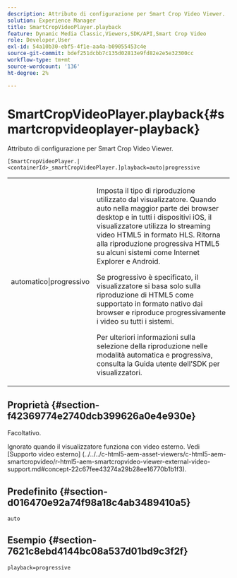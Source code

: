 ```yaml
---
description: Attributo di configurazione per Smart Crop Video Viewer.
solution: Experience Manager
title: SmartCropVideoPlayer.playback
feature: Dynamic Media Classic,Viewers,SDK/API,Smart Crop Video
role: Developer,User
exl-id: 54a10b30-ebf5-4f1e-aa4a-b09055453c4e
source-git-commit: bdef251dcbb7c135d02813e9fd82e2e5e32300cc
workflow-type: tm+mt
source-wordcount: '136'
ht-degree: 2%

---
```


# SmartCropVideoPlayer.playback{#smartcropvideoplayer-playback}

Attributo di configurazione per Smart Crop Video Viewer.

`[SmartCropVideoPlayer.|<containerId>_smartCropVideoPlayer.]playback=auto|progressive`

<table id="table_C616483932C2482CA9794DDD7313FD7C"> 
 <tbody> 
  <tr> 
   <td colname="col1"> <p> <span class="codeph"> automatico|progressivo</span> </p> </td> 
   <td colname="col2"> <p> Imposta il tipo di riproduzione utilizzato dal visualizzatore. Quando <span class="codeph"> auto</span> nella maggior parte dei browser desktop e in tutti i dispositivi iOS, il visualizzatore utilizza lo streaming video HTML5 in formato HLS. Ritorna alla riproduzione progressiva HTML5 su alcuni sistemi come Internet Explorer e Android. </p> <p>Se <span class="codeph"> progressivo</span> è specificato, il visualizzatore si basa solo sulla riproduzione di HTML5 come supportato in formato nativo dai browser e riproduce progressivamente i video su tutti i sistemi. </p> <p>Per ulteriori informazioni sulla selezione della riproduzione nelle modalità automatica e progressiva, consulta la Guida utente dell’SDK per visualizzatori. </p> </td> 
  </tr> 
 </tbody> 
</table>

## Proprietà {#section-f42369774e2740dcb399626a0e4e930e}

Facoltativo.

Ignorato quando il visualizzatore funziona con video esterno. Vedi [Supporto video esterno]
(../../../c-html5-aem-asset-viewers/c-html5-aem-smartcropvideo/r-html5-aem-smartcropvideo-viewer-external-video-support.md#concept-22c67fee43274a29b28ee16770b1b1f3).

## Predefinito {#section-d016470e92a74f98a18c4ab3489410a5}

`auto`

## Esempio {#section-7621c8ebd4144bc08a537d01bd9c3f2f}

```
playback=progressive
```
